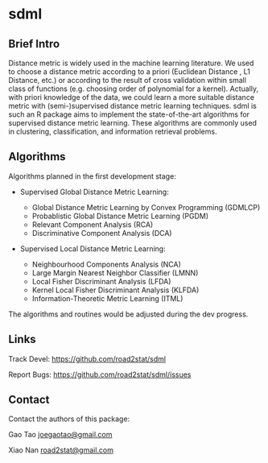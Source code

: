 # sdml

## Brief Intro

Distance metric is widely used in the machine learning literature. We used to choose a distance metric according to a priori (Euclidean Distance , L1 Distance, etc.) or according to the result of cross validation within small class of functions (e.g. choosing order of polynomial for a kernel). Actually, with priori knowledge of the data, we could learn a more suitable distance metric with (semi-)supervised distance metric learning techniques. sdml is such an R package aims to implement the state-of-the-art algorithms for supervised distance metric learning. These algorithms are commonly used in clustering, classification, and information retrieval problems.

## Algorithms

Algorithms planned in the first development stage:

  * Supervised Global Distance Metric Learning:

    * Global Distance Metric Learning by Convex Programming (GDMLCP)
    * Probablistic Global Distance Metric Learning (PGDM)
    * Relevant Component Analysis (RCA)
    * Discriminative Component Analysis (DCA)

  * Supervised Local Distance Metric Learning:

    * Neighbourhood Components Analysis (NCA)
    * Large Margin Nearest Neighbor Classifier (LMNN)
    * Local Fisher Discriminant Analysis (LFDA)
    * Kernel Local Fisher Discriminant Analysis (KLFDA)
    * Information-Theoretic Metric Learning (ITML)
  
The algorithms and routines would be adjusted during the dev progress.

## Links

Track Devel: https://github.com/road2stat/sdml

Report Bugs: https://github.com/road2stat/sdml/issues

## Contact

Contact the authors of this package:

Gao Tao <joegaotao@gmail.com>

Xiao Nan <road2stat@gmail.com>

